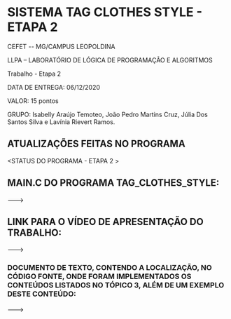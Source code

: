 #  SISTEMA TAG CLOTHES  STYLE - ETAPA 2

CEFET -- MG/CAMPUS  LEOPOLDINA

LLPA – LABORATÓRIO DE LÓGICA DE PROGRAMAÇÃO E ALGORITMOS 

Trabalho - Etapa  2

DATA DE ENTREGA:  06/12/2020

VALOR: 15 pontos

GRUPO:  Isabelly  Araújo  Temoteo, João  Pedro  Martins  Cruz,  Júlia  Dos  Santos  Silva e  Lavínia  Rievert Ramos.

##  ATUALIZAÇÕES FEITAS NO PROGRAMA 

<STATUS DO  PROGRAMA - ETAPA 2 >



## MAIN.C DO PROGRAMA TAG_CLOTHES_STYLE:

---> 

## LINK PARA O VÍDEO DE APRESENTAÇÃO DO TRABALHO:

--->

###  DOCUMENTO DE TEXTO, CONTENDO A LOCALIZAÇÃO, NO CÓDIGO FONTE, ONDE FORAM IMPLEMENTADOS OS CONTEÚDOS LISTADOS NO TÓPICO 3, ALÉM DE UM EXEMPLO DESTE CONTEÚDO:      

--->
